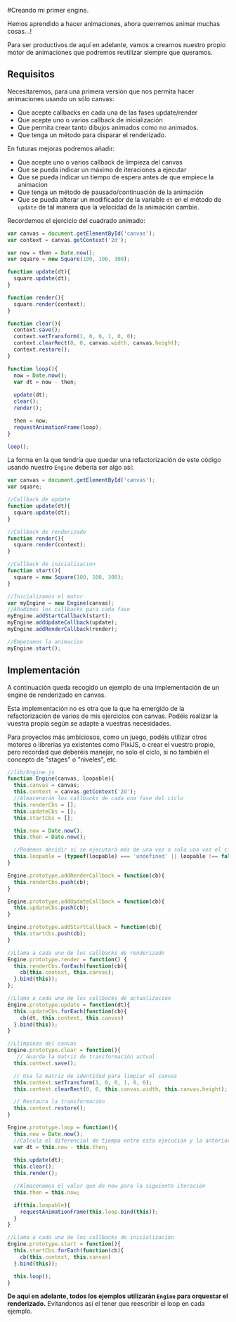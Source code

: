 #Creando mi primer engine.

Hemos aprendido a hacer animaciones, ahora querremos animar muchas cosas...!

Para ser productivos de aquí en adelante, vamos a crearnos nuestro propio motor de animaciones que podremos reutilizar siempre que queramos. 

## Requisitos

Necesitaremos, para una primera versión que nos permita hacer animaciones usando un sólo canvas:
- Que acepte callbacks en cada una de las fases update/render
- Que acepte uno o varios callback de inicialización
- Que permita crear tanto dibujos animados como no animados.
- Que tenga un método para disparar el renderizado.

En futuras mejoras podremos añadir:
- Que acepte uno o varios callback de limpieza del canvas
- Que se pueda indicar un máximo de iteraciones a ejecutar
- Que se pueda indicar un tiempo de espera antes de que empiece la animacion
- Que tenga un método de pausado/continuación de la animación
- Que se pueda alterar un modificador de la variable `dt` en el método de `update` de tal manera que la velocidad de la animación cambie.

Recordemos el ejercicio del cuadrado animado:

```javascript
var canvas = document.getElementById('canvas');
var context = canvas.getContext('2d');

var now = then = Date.now();
var square = new Square(100, 100, 300);

function update(dt){
  square.update(dt);
}

function render(){
  square.render(context);
}

function clear(){
  context.save();
  context.setTransform(1, 0, 0, 1, 0, 0);
  context.clearRect(0, 0, canvas.width, canvas.height);
  context.restore();
}

function loop(){
  now = Date.now();
  var dt = now - then;
  
  update(dt);
  clear();
  render();

  then = now;
  requestAnimationFrame(loop);
}

loop();
```

La forma en la que tendría que quedar una refactorización de este código usando nuestro `Engine` debería ser algo así:

```javascript
var canvas = document.getElementById('canvas');
var square;

//Callback de update
function update(dt){
  square.update(dt);
}

//Callback de renderizado
function render(){
  square.render(context);
}

//Callback de inicializacion
function start(){
  square = new Square(100, 100, 300);
}

//Inicializamos el motor
var myEngine = new Engine(canvas);
//Añadimos los callbacks para cada fase
myEngine.addStartCallback(start);
myEngine.addUpdateCallback(update);
myEngine.addRenderCallback(render);

//Empezamos la animacion
myEngine.start();
```

## Implementación

A continuación queda recogido un ejemplo de una implementación de un engine de renderizado en canvas.

Esta implementación no es otra que la que ha emergido de la refactorización de varios de mis ejercicios con canvas. Podéis realizar la vuestra propia según se adapte a vuestras necesidades.

Para proyectos más ambiciosos, como un juego, podéis utilizar otros motores o librerías ya existentes como PixiJS, o crear el vuestro propio, pero recordad que deberéis manejar, no solo el ciclo, si no también el concepto de "stages" o "niveles", etc.


```javascript
//lib/Engine.js
function Engine(canvas, loopable){
  this.canvas = canvas;
  this.context = canvas.getContext('2d');
  //Almacenarán los callbacks de cada una fase del ciclo
  this.renderCbs = [];
  this.updateCbs = [];
  this.startCbs = [];

  this.now = Date.now();
  this.then = Date.now();

  //Podemos decidir si se ejecutará más de una vez o solo una vez el ciclo
  this.loopable = (typeof(loopable) === 'undefined' || loopable !== false) ? true : false;
}

Engine.prototype.addRenderCallback = function(cb){
  this.renderCbs.push(cb);
}

Engine.prototype.addUpdateCallback = function(cb){
  this.updateCbs.push(cb);
}

Engine.prototype.addStartCallback = function(cb){
  this.startCbs.push(cb);
}

//Llama a cada uno de los callbacks de renderizado
Engine.prototype.render = function() {
  this.renderCbs.forEach(function(cb){
    cb(this.context, this.canvas);
  }.bind(this));
};

//Llama a cada uno de los callbacks de actualización
Engine.prototype.update = function(dt){
  this.updateCbs.forEach(function(cb){
    cb(dt, this.context, this.canvas)
  }.bind(this));
}

//Llimpieza del canvas
Engine.prototype.clear = function(){
   // Guarda la matriz de transformación actual
  this.context.save();

  // Usa la matriz de identidad para limpiar el canvas
  this.context.setTransform(1, 0, 0, 1, 0, 0);
  this.context.clearRect(0, 0, this.canvas.width, this.canvas.height);

  // Restaura la transformación
  this.context.restore();
}

Engine.prototype.loop = function(){
  this.now = Date.now();
  //Calcula el diferencial de tiempo entre esta ejecución y la anterior
  var dt = this.now - this.then;
  
  this.update(dt);
  this.clear();
  this.render();

  //Almacenamos el valor que de now para la siguiente iteración
  this.then = this.now;

  if(this.loopable){
    requestAnimationFrame(this.loop.bind(this));
  }
}

//Llama a cada uno de los callbacks de inicialización
Engine.prototype.start = function(){
  this.startCbs.forEach(function(cb){
    cb(this.context, this.canvas)
  }.bind(this));

  this.loop();
} 
```

**De aquí en adelante, todos los ejemplos utilizarán `Engine` para orquestar el renderizado.** Evitandonos así el tener que reescribir el loop en cada ejemplo.